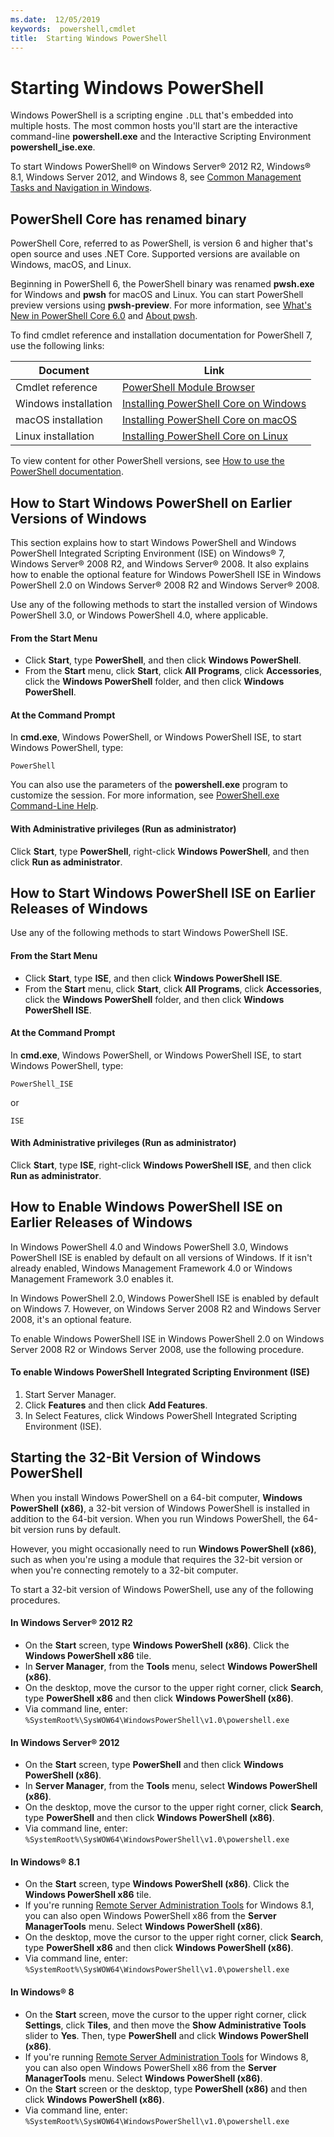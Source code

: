 ```yaml
---
ms.date:  12/05/2019
keywords:  powershell,cmdlet
title:  Starting Windows PowerShell
---
```


# Starting Windows PowerShell

Windows PowerShell is a scripting engine `.DLL` that's embedded into multiple hosts. The most common
hosts you'll start are the interactive command-line **powershell.exe** and the Interactive Scripting
Environment **powershell_ise.exe**.

To start Windows PowerShell® on Windows Server® 2012 R2, Windows® 8.1, Windows Server 2012, and
Windows 8, see
[Common Management Tasks and Navigation in Windows](/previous-versions/windows/it-pro/windows-server-2012-R2-and-2012/hh831491(v=ws.11)).

## PowerShell Core has renamed binary

PowerShell Core, referred to as PowerShell, is version 6 and higher that's open source and uses .NET
Core. Supported versions are available on Windows, macOS, and Linux.

Beginning in PowerShell 6, the PowerShell binary was renamed **pwsh.exe** for Windows and **pwsh**
for macOS and Linux. You can start PowerShell preview versions using **pwsh-preview**. For more
information, see
[What's New in PowerShell Core 6.0](/powershell/scripting/whats-new/what-s-new-in-powershell-core-60#renamed-powershellexe-to-pwshexe)
and [About pwsh](/powershell/module/microsoft.powershell.core/about/about_pwsh?view=powershell-7).

To find cmdlet reference and installation documentation for PowerShell 7, use the following links:

| Document | Link |
| ----- | ----- |
| Cmdlet reference | [PowerShell Module Browser](/powershell/module/?view=powershell-7) |
| Windows installation | [Installing PowerShell Core on Windows](/powershell/scripting/install/installing-powershell-core-on-windows?view=powershell-7) |
| macOS installation | [Installing PowerShell Core on macOS](/powershell/scripting/install/installing-powershell-core-on-macos?view=powershell-7) |
| Linux installation | [Installing PowerShell Core on Linux](/powershell/scripting/install/installing-powershell-core-on-linux?view=powershell-7) |

To view content for other PowerShell versions, see [How to use the PowerShell documentation](../how-to-use-docs.md).

## How to Start Windows PowerShell on Earlier Versions of Windows

This section explains how to start Windows PowerShell and Windows PowerShell Integrated Scripting
Environment (ISE) on Windows® 7, Windows Server® 2008 R2, and Windows Server® 2008. It also explains
how to enable the optional feature for Windows PowerShell ISE in Windows PowerShell 2.0 on Windows
Server® 2008 R2 and Windows Server® 2008.

Use any of the following methods to start the installed version of Windows PowerShell 3.0, or
Windows PowerShell 4.0, where applicable.

#### From the Start Menu

- Click **Start**, type **PowerShell**, and then click **Windows PowerShell**.
- From the **Start** menu, click **Start**, click **All Programs**, click **Accessories**, click the
  **Windows PowerShell** folder, and then click **Windows PowerShell**.

#### At the Command Prompt

In **cmd.exe**, Windows PowerShell, or Windows PowerShell ISE, to start Windows PowerShell, type:

```
PowerShell
```

You can also use the parameters of the **powershell.exe** program to customize the session. For more
information, see
[PowerShell.exe Command-Line Help](/powershell/module/Microsoft.PowerShell.Core/About/about_PowerShell_exe).

#### With Administrative privileges (Run as administrator)

Click **Start**, type **PowerShell**, right-click **Windows PowerShell**, and then click **Run as
administrator**.

## How to Start Windows PowerShell ISE on Earlier Releases of Windows

Use any of the following methods to start Windows PowerShell ISE.

#### From the Start Menu

- Click **Start**, type **ISE**, and then click **Windows PowerShell ISE**.
- From the **Start** menu, click **Start**, click **All Programs**, click **Accessories**, click the
  **Windows PowerShell** folder, and then click **Windows PowerShell ISE**.

#### At the Command Prompt

In **cmd.exe**, Windows PowerShell, or Windows PowerShell ISE, to start Windows PowerShell, type:

```
PowerShell_ISE
```

or

```
ISE
```

#### With Administrative privileges (Run as administrator)

Click **Start**, type **ISE**, right-click **Windows PowerShell ISE**, and then click **Run as
administrator**.

## How to Enable Windows PowerShell ISE on Earlier Releases of Windows

In Windows PowerShell 4.0 and Windows PowerShell 3.0, Windows PowerShell ISE is enabled by default
on all versions of Windows. If it isn't already enabled, Windows Management Framework 4.0 or Windows
Management Framework 3.0 enables it.

In Windows PowerShell 2.0, Windows PowerShell ISE is enabled by default on Windows 7. However, on
Windows Server 2008 R2 and Windows Server 2008, it's an optional feature.

To enable Windows PowerShell ISE in Windows PowerShell 2.0 on Windows Server 2008 R2 or Windows
Server 2008, use the following procedure.

#### To enable Windows PowerShell Integrated Scripting Environment (ISE)

1. Start Server Manager.
2. Click **Features** and then click **Add Features**.
3. In Select Features, click Windows PowerShell Integrated Scripting Environment (ISE).

## Starting the 32-Bit Version of Windows PowerShell

When you install Windows PowerShell on a 64-bit computer, **Windows PowerShell (x86)**, a 32-bit
version of Windows PowerShell is installed in addition to the 64-bit version. When you run Windows
PowerShell, the 64-bit version runs by default.

However, you might occasionally need to run **Windows PowerShell (x86)**, such as when you're using
a module that requires the 32-bit version or when you're connecting remotely to a 32-bit computer.

To start a 32-bit version of Windows PowerShell, use any of the following procedures.

#### In Windows Server® 2012 R2

- On the **Start** screen, type **Windows PowerShell (x86)**. Click the **Windows PowerShell x86**
  tile.
- In **Server Manager**, from the **Tools** menu, select **Windows PowerShell (x86)**.
- On the desktop, move the cursor to the upper right corner, click **Search**, type **PowerShell
  x86** and then click **Windows PowerShell (x86)**.
- Via command line, enter: `%SystemRoot%\SysWOW64\WindowsPowerShell\v1.0\powershell.exe`

#### In Windows Server® 2012

- On the **Start** screen, type **PowerShell** and then click **Windows PowerShell (x86)**.
- In **Server Manager**, from the **Tools** menu, select **Windows PowerShell (x86)**.
- On the desktop, move the cursor to the upper right corner, click **Search**, type **PowerShell**
  and then click **Windows PowerShell (x86)**.
- Via command line, enter: `%SystemRoot%\SysWOW64\WindowsPowerShell\v1.0\powershell.exe`

#### In Windows® 8.1

- On the **Start** screen, type **Windows PowerShell (x86)**. Click the **Windows PowerShell x86**
  tile.
- If you're running
  [Remote Server Administration Tools](https://go.microsoft.com/fwlink/?LinkID=304145) for Windows
  8.1, you can also open Windows PowerShell x86 from the **Server ManagerTools** menu. Select
  **Windows PowerShell (x86)**.
- On the desktop, move the cursor to the upper right corner, click **Search**, type **PowerShell
  x86** and then click **Windows PowerShell (x86)**.
- Via command line, enter: `%SystemRoot%\SysWOW64\WindowsPowerShell\v1.0\powershell.exe`

#### In Windows® 8

- On the **Start** screen, move the cursor to the upper right corner, click **Settings**, click
  **Tiles**, and then move the **Show Administrative Tools** slider to **Yes**. Then, type
  **PowerShell** and click **Windows PowerShell (x86)**.
- If you're running
  [Remote Server Administration Tools](https://www.microsoft.com/download/details.aspx?id=28972) for
  Windows 8, you can also open Windows PowerShell x86 from the **Server ManagerTools** menu. Select
  **Windows PowerShell (x86)**.
- On the **Start** screen or the desktop, type **PowerShell (x86)** and then click **Windows
  PowerShell (x86)**.
- Via command line, enter: `%SystemRoot%\SysWOW64\WindowsPowerShell\v1.0\powershell.exe`
